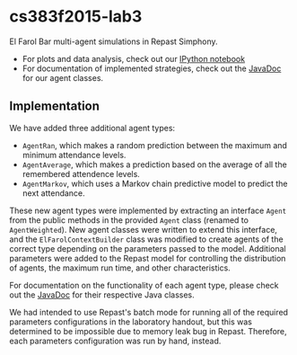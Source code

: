 cs383f2015-lab3
================

El Farol Bar multi-agent simulations in Repast Simphony.
 - For plots and data analysis, check out our [IPython notebook](http://nbviewer.ipython.org/github/hawkw/cs383f2015-lab3/blob/master/analysis.ipynb)
 - For documentation of implemented strategies, check out the [JavaDoc](http://hawkweisman.me/cs383f2015-lab3/) for our agent classes.

Implementation
--------------

We have added three additional agent types:
 - `AgentRan`, which makes a random prediction between the maximum and minimum attendance levels.
 - `AgentAverage`, which makes a prediction based on the average of all the remembered attendence levels.
 - `AgentMarkov`, which uses a Markov chain predictive model to predict the next attendance.

These new agent types were implemented by extracting an interface `Agent` from the public methods in the provided `Agent` class (renamed to `AgentWeighted`). New agent classes were written to extend this interface, and the `ElFarolContextBuilder` class was modified to create agents of the correct type depending on the parameters passed to the model. Additional parameters were added to the Repast model for controlling the distribution of agents, the maximum run time, and other characteristics.

For documentation on the functionality of each agent type, please check out the [JavaDoc](http://hawkweisman.me/cs383f2015-lab3/) for their respective Java classes.

We had intended to use Repast's batch mode for running all of the required parameters configurations in the laboratory handout, but this was determined to be impossible due to memory leak bug in Repast. Therefore, each parameters configuration was run by hand, instead.

